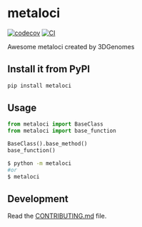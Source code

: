 
# metaloci

[![codecov](https://codecov.io/gh/3DGenomes/METALoci/branch/main/graph/badge.svg?token=METALoci_token_here)](https://codecov.io/gh/3DGenomes/METALoci)
[![CI](https://github.com/3DGenomes/METALoci/actions/workflows/main.yml/badge.svg)](https://github.com/3DGenomes/METALoci/actions/workflows/main.yml)

Awesome metaloci created by 3DGenomes

## Install it from PyPI

```bash
pip install metaloci
```

## Usage

```py
from metaloci import BaseClass
from metaloci import base_function

BaseClass().base_method()
base_function()
```

```bash
$ python -m metaloci
#or
$ metaloci
```

## Development

Read the [CONTRIBUTING.md](CONTRIBUTING.md) file.
